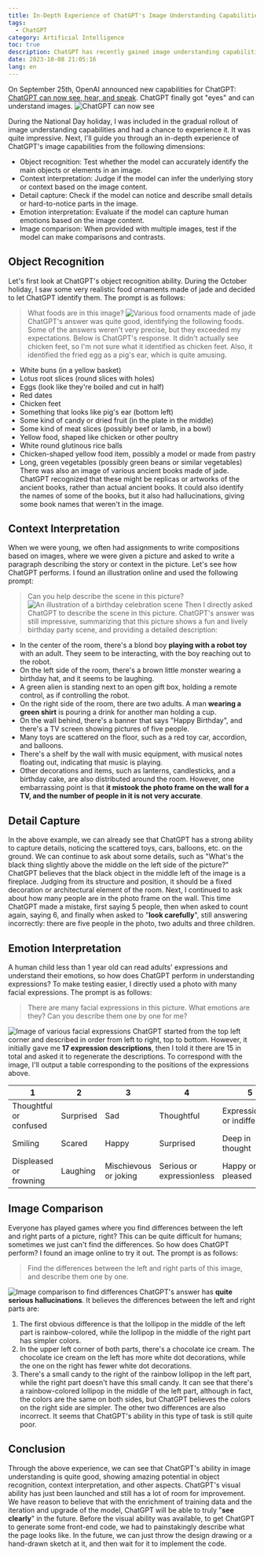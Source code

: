```yaml
---
title: In-Depth Experience of ChatGPT's Image Understanding Capabilities
tags:
  - ChatGPT
category: Artificial Intelligence
toc: true
description: ChatGPT has recently gained image understanding capabilities. This article comprehensively experiences its power, including impressive object recognition, context explanation, and detail capture, but also notable flaws. ChatGPT can parse birthday party scene images and identify jade food sculptures, but also misjudges objects. Overall, while there's room for improvement, it has exceeded expectations.
date: 2023-10-08 21:05:16
lang: en
---
```


On September 25th, OpenAI announced new capabilities for ChatGPT: [ChatGPT can now see, hear, and speak](https://openai.com/blog/chatgpt-can-now-see-hear-and-speak). ChatGPT finally got "eyes" and can understand images.
![ChatGPT can now see](https://slefboot-1251736664.file.myqcloud.com/20231007_chatgpt_see_index.webp)

<!-- more -->
During the National Day holiday, I was included in the gradual rollout of image understanding capabilities and had a chance to experience it. It was quite impressive. Next, I'll guide you through an in-depth experience of ChatGPT's image capabilities from the following dimensions:
- Object recognition: Test whether the model can accurately identify the main objects or elements in an image.
- Context interpretation: Judge if the model can infer the underlying story or context based on the image content.
- Detail capture: Check if the model can notice and describe small details or hard-to-notice parts in the image.
- Emotion interpretation: Evaluate if the model can capture human emotions based on the image content.
- Image comparison: When provided with multiple images, test if the model can make comparisons and contrasts.

## Object Recognition

Let's first look at ChatGPT's object recognition ability. During the October holiday, I saw some very realistic food ornaments made of jade and decided to let ChatGPT identify them. The prompt is as follows:

> What foods are in this image?
![Various food ornaments made of jade](https://slefboot-1251736664.file.myqcloud.com/20231008_chatgpt_see_food.png)
ChatGPT's answer was quite good, identifying the following foods. Some of the answers weren't very precise, but they exceeded my expectations. Below is ChatGPT's response. It didn't actually see chicken feet, so I'm not sure what it identified as chicken feet. Also, it identified the fried egg as a pig's ear, which is quite amusing.
- White buns (in a yellow basket)
- Lotus root slices (round slices with holes)
- Eggs (look like they're boiled and cut in half)
- Red dates
- Chicken feet
- Something that looks like pig's ear (bottom left)
- Some kind of candy or dried fruit (in the plate in the middle)
- Some kind of meat slices (possibly beef or lamb, in a bowl)
- Yellow food, shaped like chicken or other poultry
- White round glutinous rice balls
- Chicken-shaped yellow food item, possibly a model or made from pastry
- Long, green vegetables (possibly green beans or similar vegetables)
There was also an image of various ancient books made of jade. ChatGPT recognized that these might be replicas or artworks of the ancient books, rather than actual ancient books. It could also identify the names of some of the books, but it also had hallucinations, giving some book names that weren't in the image.

## Context Interpretation

When we were young, we often had assignments to write compositions based on images, where we were given a picture and asked to write a paragraph describing the story or context in the picture. Let's see how ChatGPT performs. I found an illustration online and used the following prompt:
> Can you help describe the scene in this picture?
![An illustration of a birthday celebration scene](https://slefboot-1251736664.file.myqcloud.com/20231008_chatgpt_see_birth.png)
Then I directly asked ChatGPT to describe the scene in this picture. ChatGPT's answer was still impressive, summarizing that this picture shows a fun and lively birthday party scene, and providing a detailed description:
- In the center of the room, there's a blond boy **playing with a robot toy** with an adult. They seem to be interacting, with the boy reaching out to the robot.
- On the left side of the room, there's a brown little monster wearing a birthday hat, and it seems to be laughing.
- A green alien is standing next to an open gift box, holding a remote control, as if controlling the robot.
- On the right side of the room, there are two adults. A man **wearing a green shirt** is pouring a drink for another man holding a cup.
- On the wall behind, there's a banner that says "Happy Birthday", and there's a TV screen showing pictures of five people.
- Many toys are scattered on the floor, such as a red toy car, accordion, and balloons.
- There's a shelf by the wall with music equipment, with musical notes floating out, indicating that music is playing.
- Other decorations and items, such as lanterns, candlesticks, and a birthday cake, are also distributed around the room.
However, one embarrassing point is that **it mistook the photo frame on the wall for a TV, and the number of people in it is not very accurate**.

## Detail Capture

In the above example, we can already see that ChatGPT has a strong ability to capture details, noticing the scattered toys, cars, balloons, etc. on the ground. We can continue to ask about some details, such as "What's the black thing slightly above the middle on the left side of the picture?" ChatGPT believes that the black object in the middle left of the image is a fireplace. Judging from its structure and position, it should be a fixed decoration or architectural element of the room.
Next, I continued to ask about how many people are in the photo frame on the wall. This time ChatGPT made a mistake, first saying 5 people, then when asked to count again, saying 6, and finally when asked to "**look carefully**", still answering incorrectly: there are five people in the photo, two adults and three children.

## Emotion Interpretation

A human child less than 1 year old can read adults' expressions and understand their emotions, so how does ChatGPT perform in understanding expressions? To make testing easier, I directly used a photo with many facial expressions. The prompt is as follows:

> There are many facial expressions in this picture. What emotions are they? Can you describe them one by one for me?

![Image of various facial expressions](https://slefboot-1251736664.file.myqcloud.com/20231008_chatgpt_see_faces.png)
ChatGPT started from the top left corner and described in order from left to right, top to bottom. However, it initially gave me **17 expression descriptions**, then I told it there are 15 in total and asked it to regenerate the descriptions. To correspond with the image, I'll output a table corresponding to the positions of the expressions above.

| 1 | 2 | 3 | 4 | 5 | 
| -- | -- | -- | -- | -- | 
| Thoughtful or confused | Surprised | Sad | Thoughtful | Expressionless or indifferent | 
| Smiling | Scared | Happy | Surprised | Deep in thought |
| Displeased or frowning | Laughing | Mischievous or joking | Serious or expressionless | Happy or pleased | 

## Image Comparison

Everyone has played games where you find differences between the left and right parts of a picture, right? This can be quite difficult for humans; sometimes we just can't find the differences. So how does ChatGPT perform? I found an image online to try it out. The prompt is as follows:

> Find the differences between the left and right parts of this image, and describe them one by one.

![Image comparison to find differences](https://slefboot-1251736664.file.myqcloud.com/20231008_chatgpt_see_diff.png)
ChatGPT's answer has **quite serious hallucinations**. It believes the differences between the left and right parts are:

1. The first obvious difference is that the lollipop in the middle of the left part is rainbow-colored, while the lollipop in the middle of the right part has simpler colors.
2. In the upper left corner of both parts, there's a chocolate ice cream. The chocolate ice cream on the left has more white dot decorations, while the one on the right has fewer white dot decorations.
3. There's a small candy to the right of the rainbow lollipop in the left part, while the right part doesn't have this small candy.
It can see that there's a rainbow-colored lollipop in the middle of the left part, although in fact, the colors are the same on both sides, but ChatGPT believes the colors on the right side are simpler. The other two differences are also incorrect. It seems that ChatGPT's ability in this type of task is still quite poor.

## Conclusion

Through the above experience, we can see that ChatGPT's ability in image understanding is quite good, showing amazing potential in object recognition, context interpretation, and other aspects. ChatGPT's visual ability has just been launched and still has a lot of room for improvement. We have reason to believe that with the enrichment of training data and the iteration and upgrade of the model, ChatGPT will be able to truly "**see clearly**" in the future.
Before the visual ability was available, to get ChatGPT to generate some front-end code, we had to painstakingly describe what the page looks like. In the future, we can just throw the design drawing or a hand-drawn sketch at it, and then wait for it to implement the code.